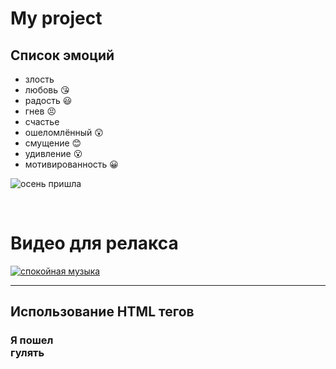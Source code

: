 # My project
## Список эмоций
* злость
* любовь :kissing_heart:
* радость :smiley:
* гнев :persevere:
* счастье
* ошеломлённый :astonished:
* смущение :blush:
* удивление :open_mouth:
* мотивированность :grinning:


![осень пришла](https://proprikol.ru/wp-content/uploads/2019/08/kartinki-krasivaya-osen-3.jpg)

<br>

# Видео для релакса
[![спокойная музыка](https://www.shkolazhizni.ru/img/content/i187/187867_or.jpg)](https://www.youtube.com/watch?v=S7U8ExhCK50)

---
## Использование HTML тегов
### **Я пошел <br> гулять**

